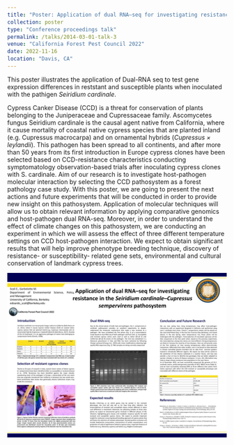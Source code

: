```yaml
---
title: "Poster: Application of dual RNA–seq for investigating resistance in the Seiridium cardinale–Cupressus sempervirens pathosystem  "
collection: poster
type: "Conference proceedings talk"
permalink: /talks/2014-03-01-talk-3
venue: "California Forest Pest Council 2022"
date: 2022-11-16
location: "Davis, CA"
---
```


This poster illustrates the application of Dual-RNA seq to test gene expression differences in reststant and susceptible plants when inoculated with the pathigen _Seiridium cardinale_. 

Cypress Canker Disease (CCD) is a threat for conservation of plants belonging to the Juniperaceae and Cupressaceae family. Ascomycetes fungus Seiridium cardinale is the causal agent native from California, where it cause mortality of coastal native cypress species that are planted inland (e.g. Cupressus macrocarpa) and on ornamental hybrids (_Cupressus × leylandii_). This pathogen has been spread to all continents, and after more than 50 years from its first introduction in Europe cypress clones have been selected based on CCD-resistance characteristics conducting symptomatology observation-based trials after inoculating cypress clones with S. cardinale. Aim of our research is to investigate host-pathogen molecular interaction by selecting the CCD pathosystem as a forest pathology case study. With this poster, we are going to present the next actions and future experiments that will be conducted in order to provide new insight on this pathosystem. Application of molecular techniques will allow us to obtain relevant information by applying comparative genomics and host-pathogen dual RNA-seq. Moreover, in order to understand the effect of climate changes on this pathosystem, we are conducting an experiment in which we will assess the effect of three different temperature settings on CCD host-pathogen interaction. We expect to obtain significant results that will help improve phenotype breeding technique, discovery of resistance- or susceptibility- related gene sets, environmental and cultural conservation of landmark cypress trees.


<img src="../images/Davis_2022.jpg" alt="Davis_poster">

